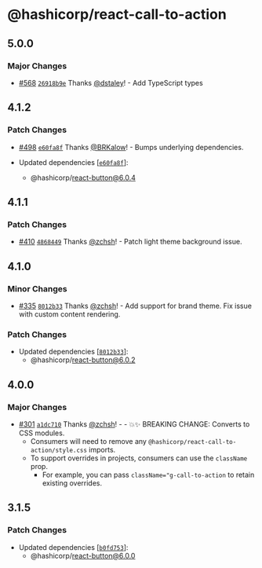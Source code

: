 # @hashicorp/react-call-to-action

## 5.0.0

### Major Changes

- [#568](https://github.com/hashicorp/react-components/pull/568) [`26918b9e`](https://github.com/hashicorp/react-components/commit/26918b9e32b3d4882bb18786f09eaa63c178bbc6) Thanks [@dstaley](https://github.com/dstaley)! - Add TypeScript types

## 4.1.2

### Patch Changes

- [#498](https://github.com/hashicorp/react-components/pull/498) [`e60fa8f`](https://github.com/hashicorp/react-components/commit/e60fa8f437a98f97f6c0ed396f194192cf5e376e) Thanks [@BRKalow](https://github.com/BRKalow)! - Bumps underlying dependencies.

- Updated dependencies [[`e60fa8f`](https://github.com/hashicorp/react-components/commit/e60fa8f437a98f97f6c0ed396f194192cf5e376e)]:
  - @hashicorp/react-button@6.0.4

## 4.1.1

### Patch Changes

- [#410](https://github.com/hashicorp/react-components/pull/410) [`4868449`](https://github.com/hashicorp/react-components/commit/4868449099eb1d59eb3d7384d125d7d7afd79ea0) Thanks [@zchsh](https://github.com/zchsh)! - Patch light theme background issue.

## 4.1.0

### Minor Changes

- [#335](https://github.com/hashicorp/react-components/pull/335) [`8012b33`](https://github.com/hashicorp/react-components/commit/8012b33fa39d62b3227b3ad00e4e0cab683ffead) Thanks [@zchsh](https://github.com/zchsh)! - Add support for brand theme. Fix issue with custom content rendering.

### Patch Changes

- Updated dependencies [[`8012b33`](https://github.com/hashicorp/react-components/commit/8012b33fa39d62b3227b3ad00e4e0cab683ffead)]:
  - @hashicorp/react-button@6.0.2

## 4.0.0

### Major Changes

- [#301](https://github.com/hashicorp/react-components/pull/301) [`a1dc710`](https://github.com/hashicorp/react-components/commit/a1dc710957d4025ae2e93089751ffb0348639cb3) Thanks [@zchsh](https://github.com/zchsh)! - - 💥✨ BREAKING CHANGE: Converts to CSS modules.
  - Consumers will need to remove any `@hashicorp/react-call-to-action/style.css` imports.
  - To support overrides in projects, consumers can use the `className` prop.
    - For example, you can pass `className="g-call-to-action` to retain existing overrides.

## 3.1.5

### Patch Changes

- Updated dependencies [[`b0fd753`](https://github.com/hashicorp/react-components/commit/b0fd753d7f9e5c4649424139712d4d2c5ec5ffd9)]:
  - @hashicorp/react-button@6.0.0
